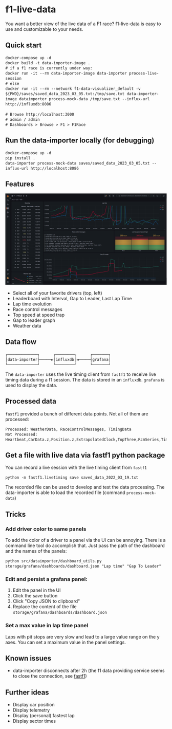 # f1-live-data
You want a better view of the live data of a F1 race? f1-live-data is easy to use and customizable to your needs.

## Quick start

```
docker-compose up -d
docker build -t data-importer-image .
# if a f1 race is currently under way:
docker run -it --rm data-importer-image data-importer process-live-session
# else
docker run -it --rm --network f1-data-visualizer_default -v ${PWD}/saves/saved_data_2023_03_05.txt:/tmp/save.txt data-importer-image dataimporter process-mock-data /tmp/save.txt --influx-url http://influxdb:8086

# Browse http://localhost:3000
# admin / admin
# Dashboards > Browse > F1 > F1Race
```

## Run the data-importer locally (for debugging)
```
docker-compose up -d
pip install .
data-importer process-mock-data saves/saved_data_2023_03_05.txt --influx-url http://localhost:8086
```

## Features
![](doc/full.png)
- Select all of your favorite drivers (top, left)
- Leaderboard with Interval, Gap to Leader, Last Lap Time
- Lap time evolution
- Race control messages
- Top speed at speed trap
- Gap to leader graph
- Weather data


## Data flow
```
┌─────────────┐      ┌────────┐      ┌───────┐
│data-importer├─────►│influxdb│◄─────┤grafana│
└─────────────┘      └────────┘      └───────┘
```
The `data-importer` uses the live timing client from `fastf1` to receive live timing data during a f1 session.
The data is stored in an `influxdb`. `grafana` is used to display the data.

## Processed data
`fastf1` provided a bunch of different data points. Not all of them are processed:
```
Processed: WeatherData, RaceControlMessages, TimingData
Not Processed: Heartbeat,CarData.z,Position.z,ExtrapolatedClock,TopThree,RcmSeries,TimingStats,TimingAppData,TrackStatus,DriverList,SessionInfo,SessionData,LapCount
```


## Get a file with live data via fastf1 python package
You can record a live session with the live timing client from `fastf1`
```
python -m fastf1.livetiming save saved_data_2022_03_19.txt
```
The recorded file can be used to develop and test the data processing. 
The data-importer is able to load the recorded file (command `process-mock-data`)

## Tricks

### Add driver color to same panels
To add the color of a driver to a panel via the UI can be annoying. 
There is a command line tool do accomplish that.
Just pass the path of the dashboard and the names of the panels:
```shell
python src/dataimporter/dashboard_utils.py storage/grafana/dashboards/dashboard.json "Lap time" "Gap To Leader"
```

### Edit and persist a grafana panel:
1. Edit the panel in the UI
2. Click the save button
3. Click "Copy JSON to clipboard"
4. Replace the content of the file `storage/grafana/dashboards/dashboard.json`

### Set a max value in lap time panel
Laps with pit stops are very slow and lead to a large value range on the y axes.
You can set a maximum value in the panel settings. 

## Known issues
- data-importer disconnects after 2h (the f1 data providing service seems to close the connection, see [fastf1](https://theoehrly.github.io/Fast-F1/livetiming.html?highlight=live#important-notes))

## Further ideas
- Display car position
- Display telemetry
- Display (personal) fastest lap
- Display sector times
